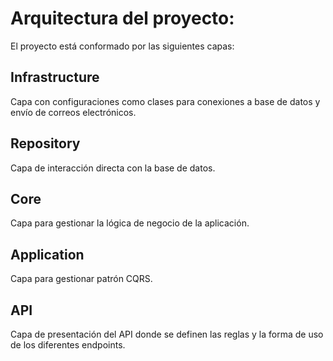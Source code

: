# Arquitectura del proyecto:

El proyecto está conformado por las siguientes capas:

## Infrastructure
Capa con configuraciones como clases para conexiones a base de datos y envío de correos electrónicos.

## Repository
Capa de interacción directa con la base de datos.

## Core
Capa para gestionar la lógica de negocio de la aplicación.

## Application
Capa para gestionar patrón CQRS.

## API
Capa de presentación del API donde se definen las reglas y la forma de uso de los diferentes endpoints.
